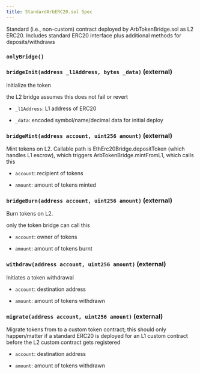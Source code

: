 ```yaml
---
title: StandardArbERC20.sol Spec
---
```


Standard (i.e., non-custom) contract deployed by ArbTokenBridge.sol as L2 ERC20. Includes standard ERC20 interface plus additional methods for deposits/withdraws

### `onlyBridge()`

### `bridgeInit(address _l1Address, bytes _data)` (external)

initialize the token

the L2 bridge assumes this does not fail or revert

- `_l1Address`: L1 address of ERC20

- `_data`: encoded symbol/name/decimal data for initial deploy

### `bridgeMint(address account, uint256 amount)` (external)

Mint tokens on L2. Callable path is EthErc20Bridge.depositToken (which handles L1 escrow), which triggers ArbTokenBridge.mintFromL1, which calls this

- `account`: recipient of tokens

- `amount`: amount of tokens minted

### `bridgeBurn(address account, uint256 amount)` (external)

Burn tokens on L2.

only the token bridge can call this

- `account`: owner of tokens

- `amount`: amount of tokens burnt

### `withdraw(address account, uint256 amount)` (external)

Initiates a token withdrawal

- `account`: destination address

- `amount`: amount of tokens withdrawn

### `migrate(address account, uint256 amount)` (external)

Migrate tokens from to a custom token contract; this should only happen/matter if a standard ERC20 is deployed for an L1 custom contract before the L2 custom contract gets registered

- `account`: destination address

- `amount`: amount of tokens withdrawn
